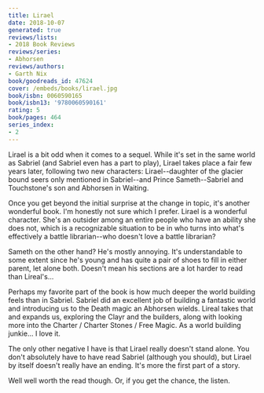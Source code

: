 ```yaml
---
title: Lirael
date: 2018-10-07
generated: true
reviews/lists:
- 2018 Book Reviews
reviews/series:
- Abhorsen
reviews/authors:
- Garth Nix
book/goodreads_id: 47624
cover: /embeds/books/lirael.jpg
book/isbn: 0060590165
book/isbn13: '9780060590161'
rating: 5
book/pages: 464
series_index:
- 2
---
```

Lirael is a bit odd when it comes to a sequel. While it's set in the same world as Sabriel (and Sabriel even has a part to play), Lirael takes place a fair few years later, following two new characters: Lirael--daughter of the glacier bound seers only mentioned in Sabriel--and Prince Sameth--Sabriel and Touchstone's son and Abhorsen in Waiting.  

Once you get beyond the initial surprise at the change in topic, it's another wonderful book. I'm honestly not sure which I prefer. Lirael is a wonderful character. She's an outsider among an entire people who have an ability she does not, which is a recognizable situation to be in who turns into what's effectively a battle librarian--who doesn't love a battle librarian?  

<!--more-->

Sameth on the other hand? He's mostly annoying. It's understandable to some extent since he's young and has quite a pair of shoes to fill in either parent, let alone both. Doesn't mean his sections are a lot harder to read than Lireal's...  

Perhaps my favorite part of the book is how much deeper the world building feels than in Sabriel. Sabriel did an excellent job of building a fantastic world and introducing us to the Death magic an Abhorsen wields. Lireal takes that and expands us, exploring the Clayr and the builders, along with looking more into the Charter / Charter Stones / Free Magic. As a world building junkie... I love it.  

The only other negative I have is that Lirael really doesn't stand alone. You don't absolutely have to have read Sabriel (although you should), but Lirael by itself doesn't really have an ending. It's more the first part of a story.  

Well well worth the read though. Or, if you get the chance, the listen.